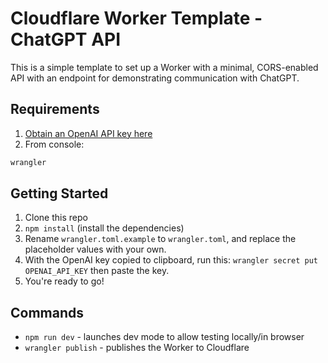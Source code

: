 # Cloudflare Worker Template - ChatGPT API

This is a simple template to set up a Worker with a minimal, CORS-enabled API with an endpoint 
for demonstrating communication with ChatGPT.

## Requirements
1. [Obtain an OpenAI API key here](https://platform.openai.com/account/api-keys)
1. From console:
  ```bash
  wrangler
  ```

## Getting Started
1. Clone this repo
1. `npm install` (install the dependencies)
1. Rename `wrangler.toml.example` to `wrangler.toml`, and replace the placeholder values with your own.
1. With the OpenAI key copied to clipboard, run this: `wrangler secret put OPENAI_API_KEY` then paste the key.
1. You're ready to go!

## Commands
- `npm run dev` - launches dev mode to allow testing locally/in browser
- `wrangler publish` - publishes the Worker to Cloudflare

